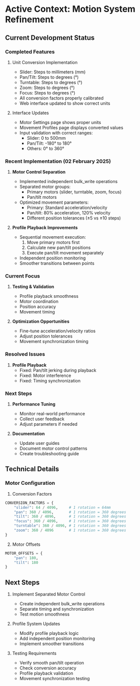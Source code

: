 # Active Context: Motion System Refinement

## Current Development Status

### Completed Features
1. Unit Conversion Implementation
   - Slider: Steps to millimeters (mm)
   - Pan/Tilt: Steps to degrees (°)
   - Turntable: Steps to degrees (°)
   - Zoom: Steps to degrees (°)
   - Focus: Steps to degrees (°)
   - All conversion factors properly calibrated
   - Web interface updated to show correct units

2. Interface Updates
   - Motor Settings page shows proper units
   - Movement Profiles page displays converted values
   - Input validation with correct ranges:
     * Slider: 0 to 500mm
     * Pan/Tilt: -180° to 180°
     * Others: 0° to 360°

### Recent Implementation (02 February 2025)
1. **Motor Control Separation**
   - Implemented independent bulk_write operations
   - Separated motor groups:
     * Primary motors (slider, turntable, zoom, focus)
     * Pan/tilt motors
   - Optimized movement parameters:
     * Primary: Standard acceleration/velocity
     * Pan/tilt: 80% acceleration, 120% velocity
     * Different position tolerances (±5 vs ±10 steps)

2. **Profile Playback Improvements**
   - Sequential movement execution:
     1. Move primary motors first
     2. Calculate new pan/tilt positions
     3. Execute pan/tilt movement separately
   - Independent position monitoring
   - Smoother transitions between points

### Current Focus
1. **Testing & Validation**
   - Profile playback smoothness
   - Motor coordination
   - Position accuracy
   - Movement timing

2. **Optimization Opportunities**
   - Fine-tune acceleration/velocity ratios
   - Adjust position tolerances
   - Movement synchronization timing

### Resolved Issues
1. **Profile Playback**
   - Fixed: Pan/tilt jerking during playback
   - Fixed: Motor interference
   - Fixed: Timing synchronization

### Next Steps
1. **Performance Tuning**
   - Monitor real-world performance
   - Collect user feedback
   - Adjust parameters if needed

2. **Documentation**
   - Update user guides
   - Document motor control patterns
   - Create troubleshooting guide

## Technical Details

### Motor Configuration
1. Conversion Factors
```python
CONVERSION_FACTORS = {
    "slider": 64 / 4096,     # 1 rotation = 64mm
    "pan": 360 / 4096,       # 1 rotation = 360 degrees
    "tilt": 360 / 4096,      # 1 rotation = 360 degrees
    "focus": 360 / 4096,     # 1 rotation = 360 degrees
    "turntable": 360 / 4096, # 1 rotation = 360 degrees
    "zoom": 360 / 4096       # 1 rotation = 360 degrees
}
```

2. Motor Offsets
```python
MOTOR_OFFSETS = {
    "pan": 180,
    "tilt": 180
}
```

## Next Steps
1. Implement Separated Motor Control
   - Create independent bulk_write operations
   - Separate timing and synchronization
   - Test motion smoothness

2. Profile System Updates
   - Modify profile playback logic
   - Add independent position monitoring
   - Implement smoother transitions

3. Testing Requirements
   - Verify smooth pan/tilt operation
   - Check conversion accuracy
   - Profile playback validation
   - Movement synchronization testing
